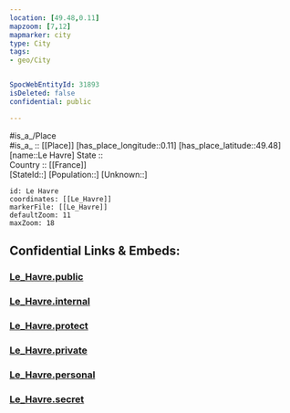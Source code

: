 ```yaml
---
location: [49.48,0.11] 
mapzoom: [7,12] 
mapmarker: city 
type: City
tags:
- geo/City


SpocWebEntityId: 31893
isDeleted: false
confidential: public

---
```

#is_a_/Place  
#is_a_ :: [[Place]] 
[has_place_longitude::0.11] 
[has_place_latitude::49.48] 
[name::Le Havre] 
State ::  
Country :: [[France]]  
[StateId::] 
[Population::] 
[Unknown::] 


```leaflet
id: Le Havre
coordinates: [[Le_Havre]] 
markerFile: [[Le_Havre]] 
defaultZoom: 11 
maxZoom: 18
```


## Confidential Links & Embeds: 

### [Le_Havre.public](/_public/\Earth\Continent\Europe\Europe~West\France\regions~France\Normandie\departments~Normandie\Seine-Maritime\communes~Seine-Maritime\Le_Havre\cities~LeHavreLe_Havre.public.md) 

### [Le_Havre.internal](/_internal/\Earth\Continent\Europe\Europe~West\France\regions~France\Normandie\departments~Normandie\Seine-Maritime\communes~Seine-Maritime\Le_Havre\cities~LeHavreLe_Havre.internal.md) 

### [Le_Havre.protect](/_protect/\Earth\Continent\Europe\Europe~West\France\regions~France\Normandie\departments~Normandie\Seine-Maritime\communes~Seine-Maritime\Le_Havre\cities~LeHavreLe_Havre.protect.md) 

### [Le_Havre.private](/_private/\Earth\Continent\Europe\Europe~West\France\regions~France\Normandie\departments~Normandie\Seine-Maritime\communes~Seine-Maritime\Le_Havre\cities~LeHavreLe_Havre.private.md) 

### [Le_Havre.personal](/_personal/\Earth\Continent\Europe\Europe~West\France\regions~France\Normandie\departments~Normandie\Seine-Maritime\communes~Seine-Maritime\Le_Havre\cities~LeHavreLe_Havre.personal.md) 

### [Le_Havre.secret](/_secret/\Earth\Continent\Europe\Europe~West\France\regions~France\Normandie\departments~Normandie\Seine-Maritime\communes~Seine-Maritime\Le_Havre\cities~LeHavreLe_Havre.secret.md)

